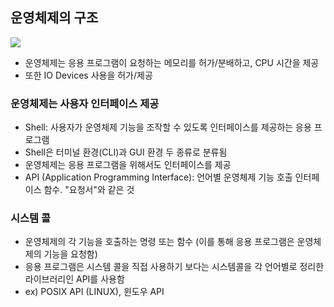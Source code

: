 ## 운영체제의 구조

<img src="C:/운영체제.png">

- 운영체제는 응용 프로그램이 요청하는 메모리를 허가/분배하고, CPU 시간을 제공
- 또한 IO Devices 사용을 허가/제공


### 운영체제는 사용자 인터페이스 제공
- Shell: 사용자가 운영체제 기능을 조작할 수 있도록 인터페이스를 제공하는 응용 프로그램
 - Shell은 터미널 환경(CLI)과 GUI 환경 두 종류로 분류됨
- 운영체제는 응용 프로그램을 위해서도 인터페이스를 제공
 - API (Application Programming Interface): 언어별 운영체제 기능 호출 인터페이스 함수. "요청서"와 같은 것
 
### 시스템 콜
- 운영체제의 각 기능을 호출하는 명령 또는 함수 (이를 통해 응용 프로그램은 운영체제의 기능을 요청함)
- 응용 프로그램은 시스템 콜을 직접 사용하기 보다는 시스템콜을 각 언어별로 정리한 라이브러리인 API를 사용함
- ex) POSIX API (LINUX), 윈도우 API
